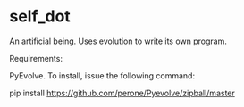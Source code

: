 self_dot
========

An artificial being. Uses evolution to write its own program.

Requirements: 

PyEvolve. To install, issue the following command:

pip install https://github.com/perone/Pyevolve/zipball/master
